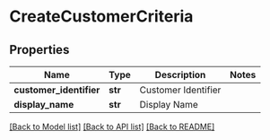 # CreateCustomerCriteria

## Properties
Name | Type | Description | Notes
------------ | ------------- | ------------- | -------------
**customer_identifier** | **str** | Customer Identifier | 
**display_name** | **str** | Display Name | 

[[Back to Model list]](../README.md#documentation-for-models) [[Back to API list]](../README.md#documentation-for-api-endpoints) [[Back to README]](../README.md)


